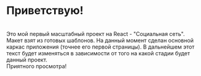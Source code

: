 # Приветствую!
<br />
Это мой первый масштабный проект на React - "Социальная сеть". Макет взят из готовых шаблонов. 
На данный момент сделан основной каркас приложения (точнее его первой страницы).
В дальнейшем этот текст будет изменяться в зависимости от того на какой стадии будет данный проект.
<br />
Приятного просмотра!
